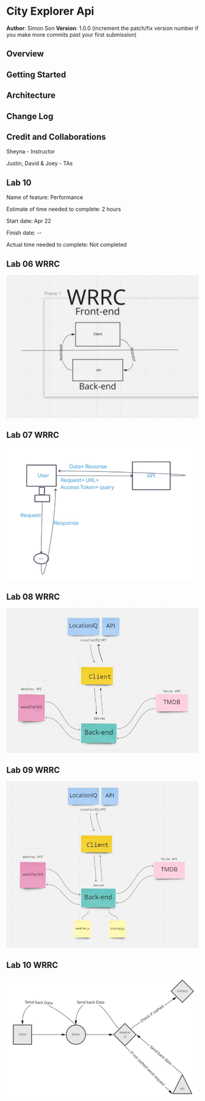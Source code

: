 # City Explorer Api

**Author**: Simon Son
**Version**: 1.0.0 (increment the patch/fix version number if you make more commits past your first submission)

## Overview
<!-- Provide a high level overview of what this application is and why you are building it, beyond the fact that it's an assignment for this class. (i.e. What's your problem domain?) -->

## Getting Started
<!-- What are the steps that a user must take in order to build this app on their own machine and get it running? -->

## Architecture
<!-- Provide a detailed description of the application design. What technologies (languages, libraries, etc) you're using, and any other relevant design information. -->

## Change Log
<!-- Use this area to document the iterative changes made to your application as each feature is successfully implemented. Use time stamps. Here's an example:

01-01-2001 4:59pm - Application now has a fully-functional express server, with a GET route for the location resource. -->

## Credit and Collaborations

Sheyna - Instructor

Justin, David & Joey - TAs

## Lab 10

Name of feature: Performance

Estimate of time needed to complete: 2 hours

Start date: Apr 22

Finish date: --

Actual time needed to complete: Not completed

## Lab 06 WRRC

![WRRC](/img/framework.jpg)

## Lab 07 WRRC

![WRRC](/img/framework2.jpg)

## Lab 08 WRRC

![WRRC](/img/Lab8WRRC.jpg)

## Lab 09 WRRC

![WRRC](/img/Lab9WRRC.jpg)

## Lab 10 WRRC

![WRRC](/img/Lab10WRRC.jpg)